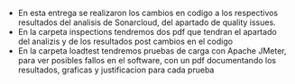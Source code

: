 * En esta entrega se realizaron los cambios en codigo a los respectivos resultados del analisis de Sonarcloud, del apartado de quality issues.
* En la carpeta inspections tendremos dos pdf que tendran el apartado del analizis y de los resultados post cambios en el codigo
* En la carpeta loadtest tendremos pruebas de carga con Apache JMeter, para ver posibles fallos en el software, con un pdf documentando los resultados, graficas y justificacion para cada prueba


